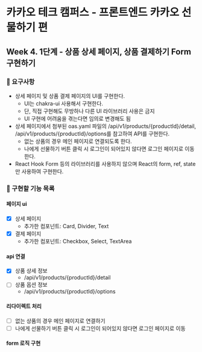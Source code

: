 # 카카오 테크 캠퍼스 - 프론트엔드 카카오 선물하기 편

## Week 4. 1단계 - 상품 상세 페이지, 상품 결제하기 Form 구현하기

### 📝 요구사항

- 상세 페이지 및 상품 결제 페이지의 UI를 구현한다.
  - UI는 chakra-ui 사용해서 구현한다.
  - 단, 직접 구현해도 무방하나 다른 UI 라이브러리 사용은 금지
  - UI 구현에 어려움을 겪는다면 임의로 변경해도 됨
- 상세 페이지에서 첨부된 oas.yaml 파일의 /api/v1/products/{productId}/detail, /api/v1/products/{productId}/options를 참고하여 API를 구현한다.
  - 없는 상품의 경우 메인 페이지로 연결되도록 한다.
  - 나에게 선물하기 버튼 클릭 시 로그인이 되어있지 않다면 로그인 페이지로 이동한다.
- React Hook Form 등의 라이브러리를 사용하지 않으며 React의 form, ref, state만 사용하여 구현한다.

### 🚀 구현할 기능 목록

#### 페이지 ui

- [x] 상세 페이지
  - 추가한 컴포넌트: Card, Divider, Text
- [x] 결제 페이지
  - 추가한 컴포넌트: Checkbox, Select, TextArea

#### api 연결

- [x] 상품 상세 정보
  - /api/v1/products/{productId}/detail
- [ ] 상품 옵션 정보
  - /api/v1/products/{productId}/options

#### 리다이렉트 처리

- [ ] 없는 상품의 경우 메인 페이지로 연결하기
- [ ] 나에게 선물하기 버튼 클릭 시 로그인이 되어있지 않다면 로그인 페이지로 이동

#### form 로직 구현
